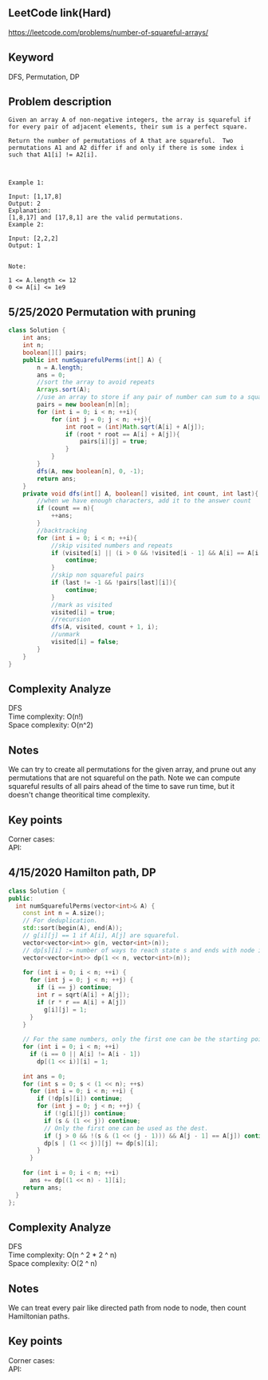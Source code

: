 ## LeetCode link(Hard)
https://leetcode.com/problems/number-of-squareful-arrays/

## Keyword
DFS, Permutation, DP

## Problem description
```
Given an array A of non-negative integers, the array is squareful if for every pair of adjacent elements, their sum is a perfect square.

Return the number of permutations of A that are squareful.  Two permutations A1 and A2 differ if and only if there is some index i such that A1[i] != A2[i].

 

Example 1:

Input: [1,17,8]
Output: 2
Explanation: 
[1,8,17] and [17,8,1] are the valid permutations.
Example 2:

Input: [2,2,2]
Output: 1
 

Note:

1 <= A.length <= 12
0 <= A[i] <= 1e9
```

## 5/25/2020 Permutation with pruning

```java
class Solution {
    int ans;
    int n;
    boolean[][] pairs;
    public int numSquarefulPerms(int[] A) {
        n = A.length;
        ans = 0;
        //sort the array to avoid repeats
        Arrays.sort(A);
        //use an array to store if any pair of number can sum to a square number
        pairs = new boolean[n][n];
        for (int i = 0; i < n; ++i){
            for (int j = 0; j < n; ++j){
                int root = (int)Math.sqrt(A[i] + A[j]);
                if (root * root == A[i] + A[j]){
                    pairs[i][j] = true;
                }
            }
        }
        dfs(A, new boolean[n], 0, -1);
        return ans;
    }
    private void dfs(int[] A, boolean[] visited, int count, int last){
        //when we have enough characters, add it to the answer count
        if (count == n){
            ++ans;
        }
        //backtracking
        for (int i = 0; i < n; ++i){
            //skip visited numbers and repeats
            if (visited[i] || (i > 0 && !visited[i - 1] && A[i] == A[i - 1])){
                continue;
            }
            //skip non squareful pairs
            if (last != -1 && !pairs[last][i]){
                continue;
            }
            //mark as visited
            visited[i] = true;
            //recursion
            dfs(A, visited, count + 1, i);
            //unmark
            visited[i] = false;
        }
    }
}
```

## Complexity Analyze
DFS\
Time complexity: O(n!)\
Space complexity: O(n^2)

## Notes
We can try to create all permutations for the given array, and prune out any permutations that are not squareful on the path. Note we can compute squareful results of all pairs ahead of the time to save run time, but it doesn't change theoritical time complexity.

## Key points
Corner cases: \
API:


## 4/15/2020 Hamilton path, DP

```C++
class Solution {
public:
  int numSquarefulPerms(vector<int>& A) {
    const int n = A.size();
    // For deduplication.
    std::sort(begin(A), end(A));        
    // g[i][j] == 1 if A[i], A[j] are squareful.
    vector<vector<int>> g(n, vector<int>(n)); 
    // dp[s][i] := number of ways to reach state s and ends with node i.
    vector<vector<int>> dp(1 << n, vector<int>(n)); 
 
    for (int i = 0; i < n; ++i) {      
      for (int j = 0; j < n; ++j) {
        if (i == j) continue;
        int r = sqrt(A[i] + A[j]);
        if (r * r == A[i] + A[j])
          g[i][j] = 1;
      }
    }
    
    // For the same numbers, only the first one can be the starting point.
    for (int i = 0; i < n; ++i)
      if (i == 0 || A[i] != A[i - 1])
        dp[(1 << i)][i] = 1;    
    
    int ans = 0;
    for (int s = 0; s < (1 << n); ++s)
      for (int i = 0; i < n; ++i) {
        if (!dp[s][i]) continue;
        for (int j = 0; j < n; ++j) {
          if (!g[i][j]) continue;
          if (s & (1 << j)) continue;
          // Only the first one can be used as the dest.
          if (j > 0 && !(s & (1 << (j - 1))) && A[j - 1] == A[j]) continue;
          dp[s | (1 << j)][j] += dp[s][i];
        }
      }
    
    for (int i = 0; i < n; ++i)
      ans += dp[(1 << n) - 1][i];
    return ans;
  }
};
```

## Complexity Analyze
DFS\
Time complexity: O(n ^ 2 * 2 ^ n)\
Space complexity: O(2 ^ n)

## Notes
We can treat every pair like directed path from node to node, then count Hamiltonian paths.

## Key points
Corner cases: \
API:
